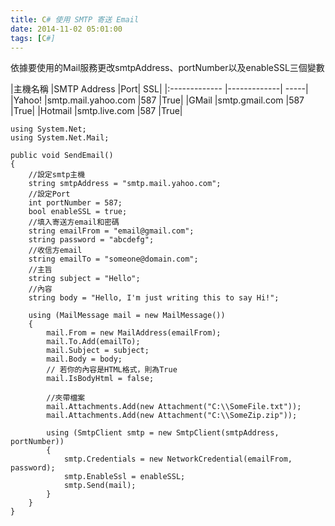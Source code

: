 ```yaml
---
title: C# 使用 SMTP 寄送 Email
date: 2014-11-02 05:01:00
tags: [C#]
---
```


依據要使用的Mail服務更改smtpAddress、portNumber以及enableSSL三個變數

|主機名稱	|SMTP Address	|Port|	SSL|
|:------------- |-------------| -----|
|Yahoo!	|smtp.mail.yahoo.com	|587	|True|
|GMail	|smtp.gmail.com	|587	|True|
|Hotmail	|smtp.live.com	|587	|True|
<!-- more -->


```Csharp
using System.Net;
using System.Net.Mail;

public void SendEmail()
{    
    //設定smtp主機
    string smtpAddress = "smtp.mail.yahoo.com";
    //設定Port
    int portNumber = 587;
    bool enableSSL = true;
    //填入寄送方email和密碼
    string emailFrom = "email@gmail.com";
    string password = "abcdefg";
    //收信方email
    string emailTo = "someone@domain.com";
    //主旨
    string subject = "Hello";
    //內容
    string body = "Hello, I'm just writing this to say Hi!";
 
    using (MailMessage mail = new MailMessage())
    {
        mail.From = new MailAddress(emailFrom);
        mail.To.Add(emailTo);
        mail.Subject = subject;
        mail.Body = body;
        // 若你的內容是HTML格式，則為True
        mail.IsBodyHtml = false;
 
        //夾帶檔案
        mail.Attachments.Add(new Attachment("C:\\SomeFile.txt"));
        mail.Attachments.Add(new Attachment("C:\\SomeZip.zip"));
 
        using (SmtpClient smtp = new SmtpClient(smtpAddress, portNumber))
        {
            smtp.Credentials = new NetworkCredential(emailFrom, password);
            smtp.EnableSsl = enableSSL;
            smtp.Send(mail);
        }
    }
}
```
